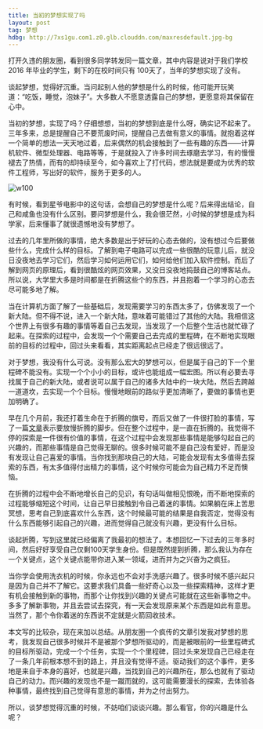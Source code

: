 ```yaml
---
title: 当初的梦想实现了吗
layout: post
tag: 梦想
hdbg: http://7xs1gu.com1.z0.glb.clouddn.com/maxresdefault.jpg-bg
---
```



打开久违的朋友圈，看到很多同学转发同一篇文章，其中内容是说对于我们学校 2016 年毕业的学生，剩下的在校时间只有 100天了，当年的梦想实现了没有。

谈起梦想，觉得好沉重。当问起别人他的梦想是什么的时候，他可能开玩笑道：“吃饭，睡觉，泡妹子”。大多数人不愿意透露自己的梦想，更愿意将其保留在心中。

当初的梦想，实现了吗？仔细想想，当初的梦想到底是什么呀，确实记不起来了。三年多来，总是提醒自己不要荒废时间，提醒自己去做有意义的事情。就抱着这样一个简单的想法一天天地过着，后来偶然的机会接触到了一些有趣的东西——计算机软件、微型处理器、电路等等，于是就投入了许多时间去琢磨去学习，有的慢慢褪去了热情，而有的却持续至今，如今喜欢上了打代码，想法就是要成为优秀的软件工程师，写出好的软件，服务于更多的人。

![w100](http://7xs1gu.com1.z0.glb.clouddn.com/zxc_dr.jpeg)

有时候，看到星爷电影中的这句话，会想自己的梦想是什么呢？后来得出结论，自己和咸鱼也没有什么区别。要问梦想是什么，我会很茫然，小时候的梦想是成为科学家，后来懂事了就很遗憾地没有梦想了。

过去的几年里所做的事情，绝大多数是出于好玩的心态去做的，没有想过今后要做些什么，完成什么样的目标。了解到电子电路可以完成一些很酷的玩意儿后，就没日没夜地去学习它们，然后学习如何运用它们，如何给他们加入软件控制。而后了解到网页的原理后，看到很酷炫的网页效果，又没日没夜地捣鼓自己的博客站点。所以说，大学里大多是时间都是在折腾这些个的东西，并且抱着一个学习的心态去尽可能多地了解。

当在计算机方面了解了一些基础后，发现需要学习的东西太多了，仿佛发现了一个新大陆。但不得不说，进入一个新大陆，意味着可能错过了其他的大陆。我相信这个世界上有很多有趣的事情等着自己去发现，当发现了一个后整个生活也就忙碌了起来。在探索的过程中，会发现一个个需要自己去完成的里程碑，在不断地实现眼前的目标的过程中，回过头来看看，其实距离起点已经走了很远很远了。

对于梦想，我没有什么可说。没有那么宏大的梦想可以，但是属于自己的下一个里程碑不能没有。实现一个个小小的目标，或许也能组成一幅宏图。所以有必要去寻找属于自己的新大陆，或者说可以属于自己的诸多大陆中的一块大陆，然后去跨越一道道坎，去实现一个个目标。慢慢地眼前的路似乎更加清晰了，要做的事情也更加明确了。

早在几个月前，我还打着生命在于折腾的旗号，而后又做了一件很打脸的事情，写了一篇[文章](/do-one-thing-one-time)表示要放慢折腾的脚步。但在整个过程中，是一直在折腾的。我觉得不停的探索是一件很有价值的事情，在这个过程中会发现那些事情是能够勾起自己的兴趣的，而那些事情是自己觉得无聊的。很多时候可能不是自己没有爱好，而是没有发现让自己喜爱的事情。当你找到那块自己的大陆，可能会发现有太多值得去探索的东西，有太多值得付出精力的事情，这个时候你可能会为自己精力不足而懊恼。

在折腾的过程中会不断地增长自己的见识，有句话叫做相见恨晚，而不断地探索的过程能够缩短这个时间，让自己早日接触到令自己着迷的事情。如果躺在床上苦思冥想，思考自己到底喜欢什么东西，这个时候最可能的结果是自我否定，觉得没有什么东西能够引起自己的兴趣，进而觉得自己就没有兴趣，更没有什么目标。

谈起折腾，写到这里就已经偏离了我最初的想法了。本想回忆一下过去的三年多时间，然后好好享受自己仅剩100天学生身份。但是既然提到折腾，那么我认为存在一个关键点，这个关键点能带你进入某一领域，进而并为之兴奋为之疯狂。

当你学会使用洗衣机的时候，你永远也不会对手洗感兴趣了。很多时候不感兴起只是因为自己并不了解它。这要求我们具备一些好奇心以及一些探索精神，这样才更有机会接触到新的事物，而那个让你找到兴趣的关键点可能就在这些新事物之中。多多了解新事物，并且去尝试去探究，有一天会发现原来某个东西是如此有意思。当然了，那个令你着迷的东西说不定就是火箭回收技术。

本文写的比较杂，现在来加以总结。从朋友圈一个疯传的文章引发我对梦想的思考，我发现自己很多时候并不是被那个梦想所驱动的，而是被眼前的一些里程碑式的目标所驱动，完成一个个任务，实现一个个里程碑，回过头来发现自己已经走在了一条几年前根本想不到的路上，并且没有觉得不适。驱动我们的这个事件，更多地是来自于本身的喜好，也就是兴趣，当找到自己的兴趣所在，那么也就有了驱动自己的动力。而兴趣的发现也不是一蹴而就的，这可能需要漫长的探索，去体验各种事情，最终找到自己觉得有意思的事情，并为之付出努力。

所以，谈梦想觉得沉重的时候，不妨咱们谈谈兴趣。那么看官，你的兴趣是什么呢？